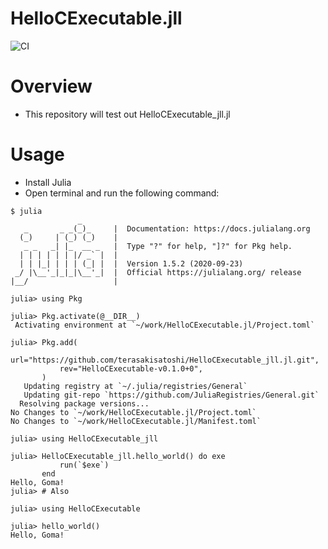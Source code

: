 # HelloCExecutable.jll

![CI](https://github.com/terasakisatoshi/HelloCExecutable.jl/workflows/CI/badge.svg?branch=main)

# Overview

- This repository will test out HelloCExecutable_jll.jl

# Usage

- Install Julia
- Open terminal and run the following command:

```console
$ julia
               _
   _       _ _(_)_     |  Documentation: https://docs.julialang.org
  (_)     | (_) (_)    |
   _ _   _| |_  __ _   |  Type "?" for help, "]?" for Pkg help.
  | | | | | | |/ _` |  |
  | | |_| | | | (_| |  |  Version 1.5.2 (2020-09-23)
 _/ |\__'_|_|_|\__'_|  |  Official https://julialang.org/ release
|__/                   |

julia> using Pkg

julia> Pkg.activate(@__DIR__)
 Activating environment at `~/work/HelloCExecutable.jl/Project.toml`

julia> Pkg.add(
           url="https://github.com/terasakisatoshi/HelloCExecutable_jll.jl.git",
           rev="HelloCExecutable-v0.1.0+0",
       )
   Updating registry at `~/.julia/registries/General`
   Updating git-repo `https://github.com/JuliaRegistries/General.git`
  Resolving package versions...
No Changes to `~/work/HelloCExecutable.jl/Project.toml`
No Changes to `~/work/HelloCExecutable.jl/Manifest.toml`

julia> using HelloCExecutable_jll

julia> HelloCExecutable_jll.hello_world() do exe
           run(`$exe`)
       end
Hello, Goma!
julia> # Also

julia> using HelloCExecutable

julia> hello_world()
Hello, Goma!
```
